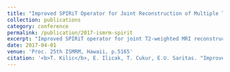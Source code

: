 ```yaml
---
title: "Improved SPIRiT Operator for Joint Reconstruction of Multiple T2-Weighted Images"
collection: publications
category: conference
permalink: /publication/2017-ismrm-spirit
excerpt: "Improved SPIRiT operator for joint T2-weighted MRI reconstruction."
date: 2017-04-01
venue: 'Proc. 25th ISMRM, Hawaii, p.5165'
citation: '<b>T. Kilic</b>, E. Ilicak, T. Cukur, E.U. Saritas. "Improved SPIRiT Operator for Joint Reconstruction of Multiple T2-Weighted Images." <i>Proc. 25th ISMRM</i>, Hawaii, p.5165, April 2017.'
---
```

